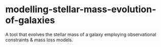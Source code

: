 # modelling-stellar-mass-evolution-of-galaxies
A tool that evolves the stellar mass of a galaxy employing observational constraints &amp; mass loss models.
